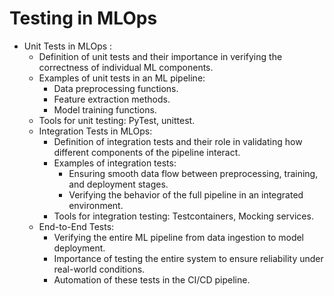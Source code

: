 # Testing in MLOps


- Unit Tests in MLOps : 
    - Definition of unit tests and their importance in verifying the correctness of individual ML components.
    - Examples of unit tests in an ML pipeline:
      - Data preprocessing functions.
      - Feature extraction methods.
      - Model training functions.
    - Tools for unit testing: PyTest, unittest.
  - Integration Tests in MLOps: 
    - Definition of integration tests and their role in validating how different components of the pipeline interact.
    - Examples of integration tests:
      - Ensuring smooth data flow between preprocessing, training, and deployment stages.
      - Verifying the behavior of the full pipeline in an integrated environment.
    - Tools for integration testing: Testcontainers, Mocking services.
  - End-to-End Tests: 
    - Verifying the entire ML pipeline from data ingestion to model deployment.
    - Importance of testing the entire system to ensure reliability under real-world conditions.
    - Automation of these tests in the CI/CD pipeline.
